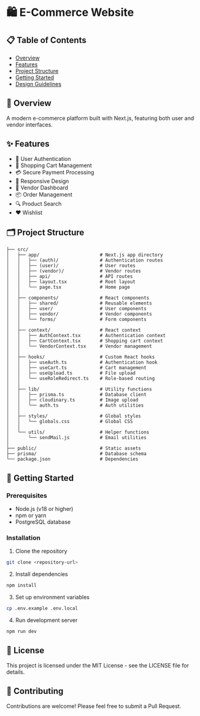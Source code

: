 # 🛍️ E-Commerce Website

## 📋 Table of Contents
- [Overview](#overview)
- [Features](#features)
- [Project Structure](#project-structure)
- [Getting Started](#getting-started)
- [Design Guidelines](#design-guidelines)

## 🌟 Overview
A modern e-commerce platform built with Next.js, featuring both user and vendor interfaces.

## ✨ Features
- 👤 User Authentication
- 🛒 Shopping Cart Management
- 💳 Secure Payment Processing
- 📱 Responsive Design
- 🏪 Vendor Dashboard
- 📦 Order Management
- 🔍 Product Search
- ❤️ Wishlist

## 🗂️ Project Structure
```plaintext
├── src/
│   ├── app/                      # Next.js app directory
│   │   ├── (auth)/               # Authentication routes
│   │   ├── (user)/               # User routes
│   │   ├── (vendor)/             # Vendor routes
│   │   ├── api/                  # API routes
│   │   ├── layout.tsx            # Root layout
│   │   └── page.tsx              # Home page
│   │
│   ├── components/               # React components
│   │   ├── shared/               # Reusable elements
│   │   ├── user/                 # User components
│   │   ├── vendor/               # Vendor components
│   │   └── forms/                # Form components
│   │
│   ├── context/                  # React context
│   │   ├── AuthContext.tsx       # Authentication context
│   │   ├── CartContext.tsx       # Shopping cart context
│   │   └── VendorContext.tsx     # Vendor management
│   │
│   ├── hooks/                    # Custom React hooks
│   │   ├── useAuth.ts            # Authentication hook
│   │   ├── useCart.ts            # Cart management
│   │   ├── useUpload.ts          # File upload
│   │   └── useRoleRedirect.ts    # Role-based routing
│   │
│   ├── lib/                      # Utility functions
│   │   ├── prisma.ts             # Database client
│   │   ├── cloudinary.ts         # Image upload
│   │   └── auth.ts               # Auth utilities
│   │
│   ├── styles/                   # Global styles
│   │   └── globals.css           # Global CSS
│   │
│   └── utils/                    # Helper functions
│       └── sendMail.js           # Email utilities
│
├── public/                       # Static assets
├── prisma/                       # Database schema
└── package.json                  # Dependencies
```

## 🚀 Getting Started

### Prerequisites
- Node.js (v18 or higher)
- npm or yarn
- PostgreSQL database

### Installation
1. Clone the repository
```bash
git clone <repository-url>
```

2. Install dependencies
```bash
npm install
```

3. Set up environment variables
```bash
cp .env.example .env.local
```

4. Run development server
```bash
npm run dev
```

## 📄 License
This project is licensed under the MIT License - see the LICENSE file for details.

## 👥 Contributing
Contributions are welcome! Please feel free to submit a Pull Request.